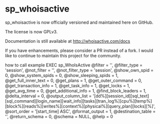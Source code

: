 # sp_whoisactive

sp_whoisactive is now officially versioned and maintained here on GitHub.

The license is now GPLv3.

Documentation is still available at http://whoisactive.com/docs

If you have enhancements, please consider a PR instead of a fork. I would like to continue to maintain this project for the community.


how to call example
    EXEC sp_WhoIsActive 
        @filter = '', 
        @filter_type = 'session', 
        @not_filter = '', 
        @not_filter_type = 'session', 
        @show_own_spid = 0, 
        @show_system_spids = 0, 
        @show_sleeping_spids = 1, 
        @get_full_inner_text = 0, 
        @get_plans = 1, 
        @get_outer_command = 0, 
        @get_transaction_info = 1, 
        @get_task_info = 1, 
        @get_locks = 1, 
        @get_avg_time = 0, 
        @get_additional_info = 1, 
        @find_block_leaders = 1, 
        @delta_interval = 0, 
        @output_column_list = '[dd%][session_id][sql_text][sql_command][login_name][wait_info][tasks][tran_log%][cpu%][temp%][block%][reads%][writes%][context%][physical%][query_plan][locks][%]', 
        @sort_order = '[start_time] ASC', 
        @format_output = 1, 
        @destination_table = '', 
        @return_schema = 0, 
        @schema = NULL, 
        @help = 0
